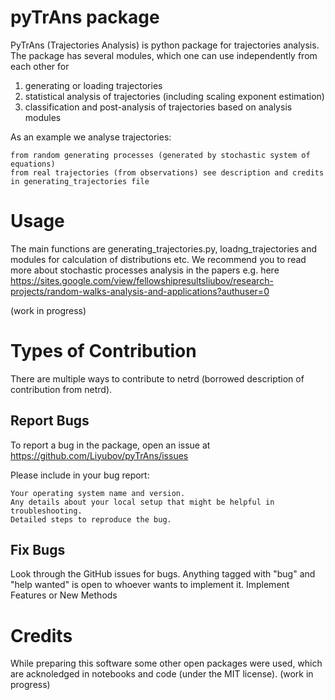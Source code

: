 # pyTrAns package
PyTrAns (Trajectories Analysis) is python package for trajectories analysis. The package has several modules, which one can use independently from each other for
1. generating or loading trajectories
2. statistical analysis of trajectories (including scaling exponent estimation)
3. classification and post-analysis of trajectories based on analysis modules

As an example we analyse trajectories:

    from random generating processes (generated by stochastic system of equations)
    from real trajectories (from observations) see description and credits in generating_trajectories file



# Usage 
The main functions are generating_trajectories.py, loadng_trajectories and modules for calculation of distributions etc. 
We recommend you to read more about stochastic processes analysis in the papers e.g. here https://sites.google.com/view/fellowshipresultsliubov/research-projects/random-walks-analysis-and-applications?authuser=0

(work in progress)

# Types of Contribution

There are multiple ways to contribute to netrd (borrowed description of contribution from netrd).

## Report Bugs

To report a bug in the package, open an issue at https://github.com/Liyubov/pyTrAns/issues

Please include in your bug report:

    Your operating system name and version.
    Any details about your local setup that might be helpful in troubleshooting.
    Detailed steps to reproduce the bug.

## Fix Bugs

Look through the GitHub issues for bugs. Anything tagged with "bug" and "help wanted" is open to whoever wants to implement it.
Implement Features or New Methods

# Credits
While preparing this software some other open packages were used, which are acknoledged in notebooks and code (under the MIT license).
(work in progress)
